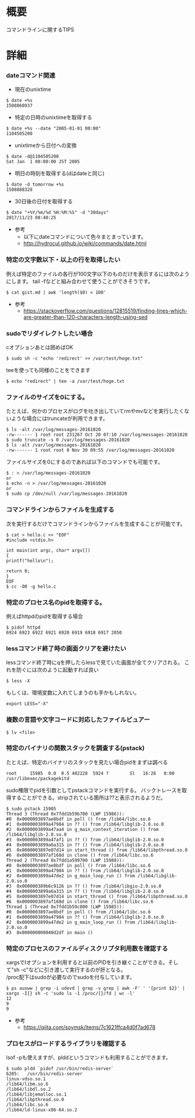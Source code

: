 # 概要
コマンドラインに関するTIPS

# 詳細
### dateコマンド関連
- 現在のunixtime
```
$ date +%s
1508860937
```
- 特定の日時のunixtimeを取得する
```
$ date +%s --date "2005-01-01 00:00"
1104505200
```
- unixtimeから日付への変換
```
$ date -d@1104505200
Sat Jan  1 00:00:00 JST 2005
```
- 明日の時刻を取得する(dはdateと同じ)
```
$ date -d tomorrow +%s
1508888328
```
- 30日後の日付を取得する
```
$ date "+%Y/%m/%d %H:%M:%S" -d "30days"
2017/11/23 08:40:25
```

- 参考
  - 以下にdateコマンドについて色々まとまっています。
  - http://hydrocul.github.io/wiki/commands/date.html

### 特定の文字数以下・以上の行を取得したい
例えば特定のファイルの各行が100文字以下のものだけを表示するには次のようにします。
tail -fなどと組み合わせて使うことができそうです。
```
$ cat gist.md | awk 'length($0) < 100'
```

- 参考
  - https://stackoverflow.com/questions/12815519/finding-lines-which-are-greater-than-120-characters-length-using-sed

### sudoでリダイレクトしたい場合
cオプションあとは囲めばOK
```
$ sudo sh -c "echo 'redirect' >> /var/test/hoge.txt"
```

teeを使っても同様のことをできます
```
$ echo "redirect" | tee -a /var/test/hoge.txt
```


### ファイルのサイズを0にする。
たとえば、何かのプロセスがログを吐き出していてrmやmvなどを実行したくないような場合にはtruncateが利用できます。
```
$ ls -alt /var/log/messages-20161020 
-rw------- 1 root root 231267 Oct 20 07:10 /var/log/messages-20161020
$ sudo truncate -s 0 /var/log/messages-20161020 
$ ls -alt /var/log/messages-20161020 
-rw------- 1 root root 0 Nov 30 09:55 /var/log/messages-20161020
```

ファイルサイズを0にするのであれば以下のコマンドでも可能です。
```
$ : > /var/log/messages-20161020
or
$ echo -n > /var/log/messages-20161020
or
$ sudo cp /dev/null /var/log/messages-20161020
```

### コマンドラインからファイルを生成する
次を実行するだけでコマンドラインからファイルを生成することが可能です。
```
$ cat > hello.c << "EOF"
#include <stdio.h>

int main(int argc, char* argv[])
{
printf("hello\n");

return 0;
}
EOF
$ cc -O0 -g hello.c
```

### 特定のプロセス名のpidを取得する。
例えばhttpdのpidを取得する場合

```
$ pidof httpd
6924 6923 6922 6921 6920 6919 6918 6917 2050
```

### lessコマンド終了時の画面クリアを避けたい
lessコマンド終了時にqを押したらlessで見ていた画面が全てクリアされる。 これを防ぐには次のように起動すれば良い
```
$ less -X
```

もしくは、環境変数に入れてしまうのも手かもしれない。
```
export LESS="-X" 
```

### 複数の言語や文字コードに対応したファイルビュアー  
```
$ lv <file>
```

### 特定のバイナリの関数スタックを調査する(pstack)

たとえば、特定のバイナリのスタックを見たい場合pidをまずは調べる
```
root     15985  0.0  0.5 402228  5924 ?        Sl   16:26   0:00 /usr/libexec/packagekitd
```

sudo権限でpidを引数としてpstackコマンドを実行する。
バックトレースを取得することができる。stripされている箇所は??と表示されるようだ。
```
$ sudo pstack 15985
Thread 3 (Thread 0x7fdd1b59b700 (LWP 15986)):
#0  0x0000003897ae8bdf in poll () from /lib64/libc.so.6
#1  0x0000003899a47984 in ?? () from /lib64/libglib-2.0.so.0
#2  0x0000003899a47aa4 in g_main_context_iteration () from /lib64/libglib-2.0.so.0
#3  0x0000003899a47af1 in ?? () from /lib64/libglib-2.0.so.0
#4  0x0000003899a6a315 in ?? () from /lib64/libglib-2.0.so.0
#5  0x0000003897e07d14 in start_thread () from /lib64/libpthread.so.0
#6  0x0000003897af168d in clone () from /lib64/libc.so.6
Thread 2 (Thread 0x7fdd1a599700 (LWP 15988)):
#0  0x0000003897ae8bdf in poll () from /lib64/libc.so.6
#1  0x0000003899a47984 in ?? () from /lib64/libglib-2.0.so.0
#2  0x0000003899a47de2 in g_main_loop_run () from /lib64/libglib-2.0.so.0
#3  0x000000389b6c9126 in ?? () from /lib64/libgio-2.0.so.0
#4  0x0000003899a6a315 in ?? () from /lib64/libglib-2.0.so.0
#5  0x0000003897e07d14 in start_thread () from /lib64/libpthread.so.0
#6  0x0000003897af168d in clone () from /lib64/libc.so.6
Thread 1 (Thread 0x7fdd1b59c800 (LWP 15985)):
#0  0x0000003897ae8bdf in poll () from /lib64/libc.so.6
#1  0x0000003899a47984 in ?? () from /lib64/libglib-2.0.so.0
#2  0x0000003899a47de2 in g_main_loop_run () from /lib64/libglib-2.0.so.0
#3  0x000000000040d2df in main ()
```

### 特定のプロセスのファイルディスクリプタ利用数を確認する
xargsでIオプションを利用すると以前のPIDを引き継ぐことができる。そして"sh -c"などに引き渡して実行するのが肝となる。  
/proc配下はsudoが必要なのでsudoを付与しています。
```
$ ps auxww | grep -i udevd | grep -v grep | awk -F' ' '{print $2}' | xargs -I{} sh -c 'sudo ls -1 /proc/{}/fd | wc -l'
12
9
9
```

- 参考
  - https://qiita.com/soymsk/items/7c1621ffca4d0f7ad678

### プロセスがロードするライブラリを確認する
lsof -pも使えますが、plddというコマンドも利用することができます。
```
$ sudo pldd `pidof /usr/bin/redis-server`
6285:	/usr/bin/redis-server
linux-vdso.so.1
/lib64/libm.so.6
/lib64/libdl.so.2
/lib64/libjemalloc.so.1
/lib64/libpthread.so.0
/lib64/libc.so.6
/lib64/ld-linux-x86-64.so.2
```


